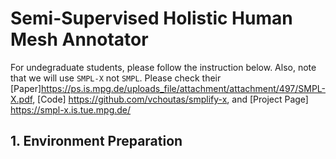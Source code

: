 # Semi-Supervised Holistic Human Mesh Annotator
For undegraduate students, please follow the instruction below. Also, note that we will use `SMPL-X` not `SMPL`.
Please check their [Paper]https://ps.is.mpg.de/uploads_file/attachment/attachment/497/SMPL-X.pdf, [Code] https://github.com/vchoutas/smplify-x, and [Project Page] https://smpl-x.is.tue.mpg.de/
## 1. Environment Preparation
